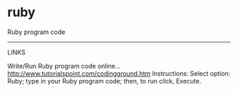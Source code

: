 # ruby
Ruby program code

-----

LINKS

Write/Run Ruby program code online...  
http://www.tutorialspoint.com/codingground.htm
Instructions: Select option: Ruby; type in your Ruby program code; then, to run click, Execute.

